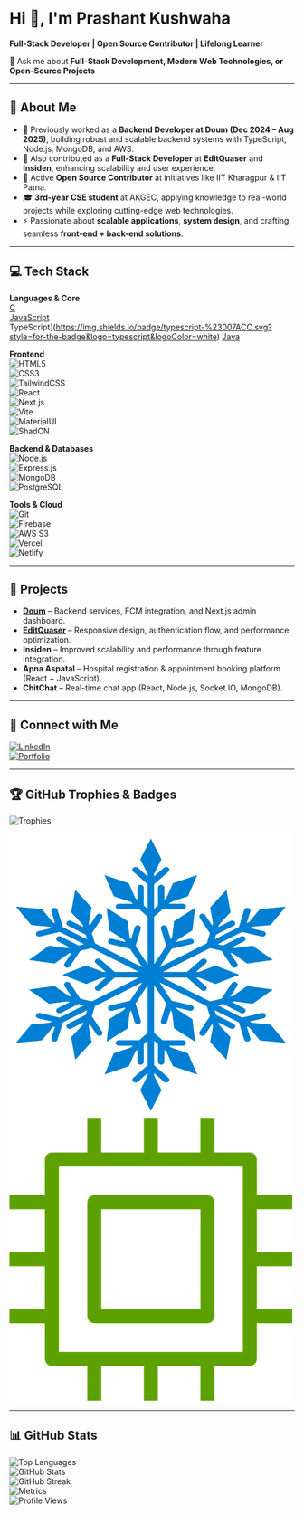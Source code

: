 # Hi 👋, I'm Prashant Kushwaha  
**Full-Stack Developer | Open Source Contributor | Lifelong Learner**  

💬 Ask me about **Full-Stack Development, Modern Web Technologies, or Open-Source Projects**  

---

## 💫 About Me  
- 🔭 Previously worked as a **Backend Developer at Doum (Dec 2024 – Aug 2025)**, building robust and scalable backend systems with TypeScript, Node.js, MongoDB, and AWS.  
- 💼 Also contributed as a **Full-Stack Developer** at **EditQuaser** and **Insiden**, enhancing scalability and user experience.  
- 🚀 Active **Open Source Contributor** at initiatives like IIT Kharagpur & IIT Patna.  
- 🎓 **3rd-year CSE student** at AKGEC, applying knowledge to real-world projects while exploring cutting-edge web technologies.  
- ⚡ Passionate about **scalable applications**, **system design**, and crafting seamless **front-end + back-end solutions**.  

---

## 💻 Tech Stack  
**Languages & Core**  
[C](https://img.shields.io/badge/c-%2300599C.svg?style=for-the-badge&logo=c&logoColor=white)  
[JavaScript](https://img.shields.io/badge/javascript-%23323330.svg?style=for-the-badge&logo=javascript&logoColor=%23F7DF1E)  
TypeScript](https://img.shields.io/badge/typescript-%23007ACC.svg?style=for-the-badge&logo=typescript&logoColor=white)  [Java](https://img.shields.io/badge/java-%23ED8B00.svg?style=for-the-badge&logo=java&logoColor=white)  

**Frontend**  
![HTML5](https://img.shields.io/badge/html5-%23E34F26.svg?style=for-the-badge&logo=html5&logoColor=white)  
![CSS3](https://img.shields.io/badge/css3-%231572B6.svg?style=for-the-badge&logo=css3&logoColor=white)  
![TailwindCSS](https://img.shields.io/badge/tailwindcss-%2306B6D4.svg?style=for-the-badge&logo=tailwind-css&logoColor=white)  
![React](https://img.shields.io/badge/react-%2320232a.svg?style=for-the-badge&logo=react&logoColor=%2361DAFB)  
![Next.js](https://img.shields.io/badge/next.js-black?style=for-the-badge&logo=next.js&logoColor=white)  
![Vite](https://img.shields.io/badge/vite-%23646CFF.svg?style=for-the-badge&logo=vite&logoColor=white)  
![MaterialUI](https://img.shields.io/badge/materialui-%230081CB.svg?style=for-the-badge&logo=mui&logoColor=white)  
![ShadCN](https://img.shields.io/badge/shadcn-%23171717.svg?style=for-the-badge&logo=shadcn&logoColor=white)  

**Backend & Databases**  
![Node.js](https://img.shields.io/badge/node.js-%23339933.svg?style=for-the-badge&logo=node.js&logoColor=white)  
![Express.js](https://img.shields.io/badge/express.js-%23404d59.svg?style=for-the-badge&logo=express&logoColor=%2361DAFB)  
![MongoDB](https://img.shields.io/badge/mongodb-%2347A248.svg?style=for-the-badge&logo=mongodb&logoColor=white)  
![PostgreSQL](https://img.shields.io/badge/postgresql-%23316192.svg?style=for-the-badge&logo=postgresql&logoColor=white)  

**Tools & Cloud**  
![Git](https://img.shields.io/badge/git-%23F05033.svg?style=for-the-badge&logo=git&logoColor=white)  
![Firebase](https://img.shields.io/badge/firebase-%23FFCA28.svg?style=for-the-badge&logo=firebase&logoColor=black)  
![AWS S3](https://img.shields.io/badge/aws-%23FF9900.svg?style=for-the-badge&logo=amazon-aws&logoColor=white)  
![Vercel](https://img.shields.io/badge/vercel-%23000000.svg?style=for-the-badge&logo=vercel&logoColor=white)  
![Netlify](https://img.shields.io/badge/netlify-%2300C7B7.svg?style=for-the-badge&logo=netlify&logoColor=white)  

---

## 🚀 Projects  
- **[Doum](https://github.com/kushwahaPrashant24)** – Backend services, FCM integration, and Next.js admin dashboard.  
- **[EditQuaser](https://github.com/kushwahaPrashant24)** – Responsive design, authentication flow, and performance optimization.  
- **Insiden** – Improved scalability and performance through feature integration.  
- **Apna Aspatal** – Hospital registration & appointment booking platform (React + JavaScript).  
- **ChitChat** – Real-time chat app (React, Node.js, Socket.IO, MongoDB).  

---

## 👥 Connect with Me  
[![LinkedIn](https://img.shields.io/badge/linkedin-%230077B5.svg?style=for-the-badge&logo=linkedin&logoColor=white)](https://linkedin.com/in/prashant-kushwaha-0807a1255)  
[![Portfolio](https://img.shields.io/badge/portfolio-%23121011.svg?style=for-the-badge&logo=firefox&logoColor=white)](https://prashant3d.netlify.app/)  

---

## 🏆 GitHub Trophies & Badges  
![Trophies](https://github-profile-trophy.vercel.app/?username=kushwahaPrashant24&theme=onedark&no-frame=true&no-bg=true&margin-w=4)  

![Badges](https://raw.githubusercontent.com/acervenky/animated-github-badges/master/assets/acbadge.gif)  
![Badges](https://raw.githubusercontent.com/acervenky/animated-github-badges/master/assets/devbadge.gif)  

---

## 📊 GitHub Stats  
![Top Languages](https://github-readme-stats.vercel.app/api/top-langs?username=kushwahaPrashant24&show_icons=true&theme=react&layout=compact)  
![GitHub Stats](https://github-readme-stats.vercel.app/api?username=kushwahaPrashant24&theme=react&show_icons=true)  
![GitHub Streak](https://github-readme-streak-stats.herokuapp.com/?user=kushwahaPrashant24&theme=react)  
![Metrics](https://metrics.lecoq.io/kushwahaPrashant24?theme=react)  
![Profile Views](https://visitcount.itsvg.in/api?id=kushwahaPrashant24&label=Profile%20Views&color=12&icon=5&pretty=true&theme=react)  
